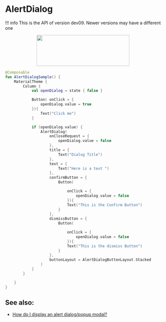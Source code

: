 # AlertDialog

!!! info
    This is the API of version dev09. Newer versions may have a different one

<p align="center">
  <img src ="../../images/material/alertdialog/AlertDialogSample.png"  height=100 width=300/>
</p>

```kotlin
@Composable
fun AlertDialogSample() {
    MaterialTheme {
        Column {
            val openDialog = state { false }

            Button( onClick = {
                openDialog.value = true
            }){
                Text("Click me")
            }

            if (openDialog.value) {
                AlertDialog(
                    onCloseRequest = {
                        openDialog.value = false
                    },
                    title = {
                        Text("Dialog Title")
                    },
                    text = {
                        Text("Here is a text ")
                    },
                    confirmButton = {
                        Button(

                            onClick = {
                                openDialog.value = false
                            }){
                            Text("This is the Confirm Button")
                        }
                    },
                    dismissButton = {
                        Button(

                            onClick = {
                                openDialog.value = false
                            }){
                            Text("This is the dismiss Button")
                        }
                    },
                    buttonLayout = AlertDialogButtonLayout.Stacked
                )
            }
        }

    }
}
```

## See also:
* [How do I display an alert dialog/popup modal?](https://github.com/vinaygaba/Learn-Jetpack-Compose-By-Example/blob/master/app/src/main/java/com/example/jetpackcompose/material/AlertDialogActivity.kt)